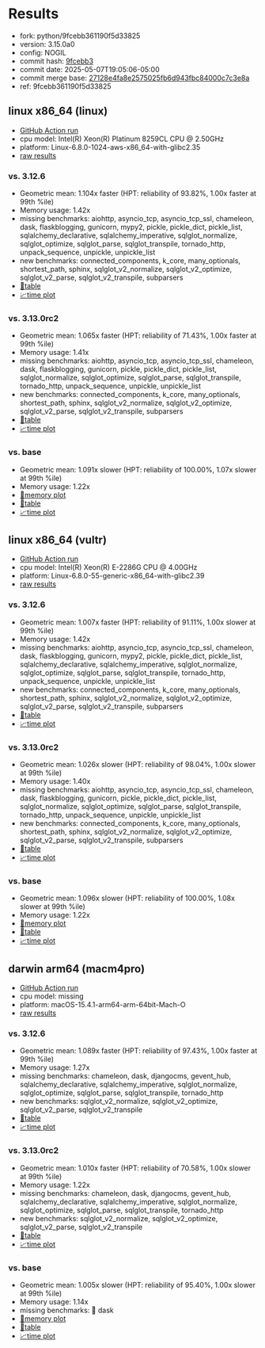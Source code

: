 # Results

- fork: python/9fcebb361190f5d33825
- version: 3.15.0a0
- config: NOGIL
- commit hash: [9fcebb3](https://github.com/python/cpython/commit/9fcebb3)
- commit date: 2025-05-07T19:05:06-05:00
- commit merge base: [27128e4fa8e2575025fb6d943fbc84000c7c3e8a](https://github.com/python/cpython/commit/27128e4fa8e2575025fb6d943fbc84000c7c3e8a)
- ref: 9fcebb361190f5d33825

## linux x86_64 (linux)

- [GitHub Action run](https://github.com/facebookexperimental/free-threading-benchmarking/actions/runs/14895909120)
- cpu model: Intel(R) Xeon(R) Platinum 8259CL CPU @ 2.50GHz
- platform: Linux-6.8.0-1024-aws-x86_64-with-glibc2.35
- [raw results](bm-20250507-linux-x86_64-python-9fcebb361190f5d33825-3.15.0a0-9fcebb3.json)

### vs. 3.12.6

- Geometric mean: 1.104x faster (HPT: reliability of 93.82%, 1.00x faster at 99th %ile)
- Memory usage: 1.42x
- missing benchmarks: aiohttp, asyncio_tcp, asyncio_tcp_ssl, chameleon, dask, flaskblogging, gunicorn, mypy2, pickle, pickle_dict, pickle_list, sqlalchemy_declarative, sqlalchemy_imperative, sqlglot_normalize, sqlglot_optimize, sqlglot_parse, sqlglot_transpile, tornado_http, unpack_sequence, unpickle, unpickle_list
- new benchmarks: connected_components, k_core, many_optionals, shortest_path, sphinx, sqlglot_v2_normalize, sqlglot_v2_optimize, sqlglot_v2_parse, sqlglot_v2_transpile, subparsers
- [📄table](bm-20250507-linux-x86_64-python-9fcebb361190f5d33825-3.15.0a0-9fcebb3-vs-3.12.6.md)
- [📈time plot](bm-20250507-linux-x86_64-python-9fcebb361190f5d33825-3.15.0a0-9fcebb3-vs-3.12.6.svg)

### vs. 3.13.0rc2

- Geometric mean: 1.065x faster (HPT: reliability of 71.43%, 1.00x faster at 99th %ile)
- Memory usage: 1.41x
- missing benchmarks: aiohttp, asyncio_tcp, asyncio_tcp_ssl, chameleon, dask, flaskblogging, gunicorn, pickle, pickle_dict, pickle_list, sqlglot_normalize, sqlglot_optimize, sqlglot_parse, sqlglot_transpile, tornado_http, unpack_sequence, unpickle, unpickle_list
- new benchmarks: connected_components, k_core, many_optionals, shortest_path, sphinx, sqlglot_v2_normalize, sqlglot_v2_optimize, sqlglot_v2_parse, sqlglot_v2_transpile, subparsers
- [📄table](bm-20250507-linux-x86_64-python-9fcebb361190f5d33825-3.15.0a0-9fcebb3-vs-3.13.0rc2.md)
- [📈time plot](bm-20250507-linux-x86_64-python-9fcebb361190f5d33825-3.15.0a0-9fcebb3-vs-3.13.0rc2.svg)

### vs. base

- Geometric mean: 1.091x slower (HPT: reliability of 100.00%, 1.07x slower at 99th %ile)
- Memory usage: 1.22x
- [🧠memory plot](bm-20250507-linux-x86_64-python-9fcebb361190f5d33825-3.15.0a0-9fcebb3-vs-base-mem.svg)
- [📄table](bm-20250507-linux-x86_64-python-9fcebb361190f5d33825-3.15.0a0-9fcebb3-vs-base.md)
- [📈time plot](bm-20250507-linux-x86_64-python-9fcebb361190f5d33825-3.15.0a0-9fcebb3-vs-base.svg)

## linux x86_64 (vultr)

- [GitHub Action run](https://github.com/facebookexperimental/free-threading-benchmarking/actions/runs/14895909120)
- cpu model: Intel(R) Xeon(R) E-2286G CPU @ 4.00GHz
- platform: Linux-6.8.0-55-generic-x86_64-with-glibc2.39
- [raw results](bm-20250507-vultr-x86_64-python-9fcebb361190f5d33825-3.15.0a0-9fcebb3.json)

### vs. 3.12.6

- Geometric mean: 1.007x faster (HPT: reliability of 91.11%, 1.00x slower at 99th %ile)
- Memory usage: 1.42x
- missing benchmarks: aiohttp, asyncio_tcp, asyncio_tcp_ssl, chameleon, dask, flaskblogging, gunicorn, mypy2, pickle, pickle_dict, pickle_list, sqlalchemy_declarative, sqlalchemy_imperative, sqlglot_normalize, sqlglot_optimize, sqlglot_parse, sqlglot_transpile, tornado_http, unpack_sequence, unpickle, unpickle_list
- new benchmarks: connected_components, k_core, many_optionals, shortest_path, sphinx, sqlglot_v2_normalize, sqlglot_v2_optimize, sqlglot_v2_parse, sqlglot_v2_transpile, subparsers
- [📄table](bm-20250507-vultr-x86_64-python-9fcebb361190f5d33825-3.15.0a0-9fcebb3-vs-3.12.6.md)
- [📈time plot](bm-20250507-vultr-x86_64-python-9fcebb361190f5d33825-3.15.0a0-9fcebb3-vs-3.12.6.svg)

### vs. 3.13.0rc2

- Geometric mean: 1.026x slower (HPT: reliability of 98.04%, 1.00x slower at 99th %ile)
- Memory usage: 1.40x
- missing benchmarks: aiohttp, asyncio_tcp, asyncio_tcp_ssl, chameleon, dask, flaskblogging, gunicorn, pickle, pickle_dict, pickle_list, sqlglot_normalize, sqlglot_optimize, sqlglot_parse, sqlglot_transpile, tornado_http, unpack_sequence, unpickle, unpickle_list
- new benchmarks: connected_components, k_core, many_optionals, shortest_path, sphinx, sqlglot_v2_normalize, sqlglot_v2_optimize, sqlglot_v2_parse, sqlglot_v2_transpile, subparsers
- [📄table](bm-20250507-vultr-x86_64-python-9fcebb361190f5d33825-3.15.0a0-9fcebb3-vs-3.13.0rc2.md)
- [📈time plot](bm-20250507-vultr-x86_64-python-9fcebb361190f5d33825-3.15.0a0-9fcebb3-vs-3.13.0rc2.svg)

### vs. base

- Geometric mean: 1.096x slower (HPT: reliability of 100.00%, 1.08x slower at 99th %ile)
- Memory usage: 1.22x
- [🧠memory plot](bm-20250507-vultr-x86_64-python-9fcebb361190f5d33825-3.15.0a0-9fcebb3-vs-base-mem.svg)
- [📄table](bm-20250507-vultr-x86_64-python-9fcebb361190f5d33825-3.15.0a0-9fcebb3-vs-base.md)
- [📈time plot](bm-20250507-vultr-x86_64-python-9fcebb361190f5d33825-3.15.0a0-9fcebb3-vs-base.svg)

## darwin arm64 (macm4pro)

- [GitHub Action run](https://github.com/facebookexperimental/free-threading-benchmarking/actions/runs/14895909120)
- cpu model: missing
- platform: macOS-15.4.1-arm64-arm-64bit-Mach-O
- [raw results](bm-20250507-macm4pro-arm64-python-9fcebb361190f5d33825-3.15.0a0-9fcebb3.json)

### vs. 3.12.6

- Geometric mean: 1.089x faster (HPT: reliability of 97.43%, 1.00x faster at 99th %ile)
- Memory usage: 1.27x
- missing benchmarks: chameleon, dask, djangocms, gevent_hub, sqlalchemy_declarative, sqlalchemy_imperative, sqlglot_normalize, sqlglot_optimize, sqlglot_parse, sqlglot_transpile, tornado_http
- new benchmarks: sqlglot_v2_normalize, sqlglot_v2_optimize, sqlglot_v2_parse, sqlglot_v2_transpile
- [📄table](bm-20250507-macm4pro-arm64-python-9fcebb361190f5d33825-3.15.0a0-9fcebb3-vs-3.12.6.md)
- [📈time plot](bm-20250507-macm4pro-arm64-python-9fcebb361190f5d33825-3.15.0a0-9fcebb3-vs-3.12.6.svg)

### vs. 3.13.0rc2

- Geometric mean: 1.010x faster (HPT: reliability of 70.58%, 1.00x slower at 99th %ile)
- Memory usage: 1.22x
- missing benchmarks: chameleon, dask, djangocms, gevent_hub, sqlalchemy_declarative, sqlalchemy_imperative, sqlglot_normalize, sqlglot_optimize, sqlglot_parse, sqlglot_transpile, tornado_http
- new benchmarks: sqlglot_v2_normalize, sqlglot_v2_optimize, sqlglot_v2_parse, sqlglot_v2_transpile
- [📄table](bm-20250507-macm4pro-arm64-python-9fcebb361190f5d33825-3.15.0a0-9fcebb3-vs-3.13.0rc2.md)
- [📈time plot](bm-20250507-macm4pro-arm64-python-9fcebb361190f5d33825-3.15.0a0-9fcebb3-vs-3.13.0rc2.svg)

### vs. base

- Geometric mean: 1.005x slower (HPT: reliability of 95.40%, 1.00x slower at 99th %ile)
- Memory usage: 1.14x
- missing benchmarks: 🔴 dask
- [🧠memory plot](bm-20250507-macm4pro-arm64-python-9fcebb361190f5d33825-3.15.0a0-9fcebb3-vs-base-mem.svg)
- [📄table](bm-20250507-macm4pro-arm64-python-9fcebb361190f5d33825-3.15.0a0-9fcebb3-vs-base.md)
- [📈time plot](bm-20250507-macm4pro-arm64-python-9fcebb361190f5d33825-3.15.0a0-9fcebb3-vs-base.svg)

